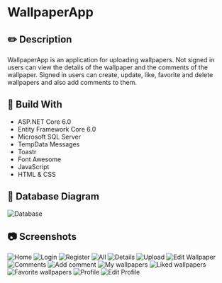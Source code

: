 # WallpaperApp

## :pencil2: Description
WallpaperApp is an application for uploading wallpapers. Not signed in users can view the details of the wallpaper and the comments of the wallpaper. Signed in users can create, update, like, favorite and delete wallpapers and also add comments to them.

## :hammer: Build With
- ASP.NET Core 6.0
- Entity Framework Core 6.0
- Microsoft SQL Server
- TempData Messages
- Toastr
- Font Awesome
- JavaScript
- HTML & CSS


## :floppy_disk: Database Diagram
![Database](https://github.com/memo2k/WallpaperApp/blob/master/WallpaperApp/wwwroot/images/mdimages/database.png)

## :camera: Screenshots
![Home](https://github.com/memo2k/WallpaperApp/blob/master/WallpaperApp/wwwroot/images/mdimages/home.png)
![Login](https://github.com/memo2k/WallpaperApp/blob/master/WallpaperApp/wwwroot/images/mdimages/login.png)
![Register](https://github.com/memo2k/WallpaperApp/blob/master/WallpaperApp/wwwroot/images/mdimages/register.pngg)
![All](https://github.com/memo2k/WallpaperApp/blob/master/WallpaperApp/wwwroot/images/mdimages/all.png)
![Details](https://github.com/memo2k/WallpaperApp/blob/master/WallpaperApp/wwwroot/images/mdimages/details.png)
![Upload](https://github.com/memo2k/WallpaperApp/blob/master/WallpaperApp/wwwroot/images/mdimages/upload.png)
![Edit Wallpaper](https://github.com/memo2k/WallpaperApp/blob/master/WallpaperApp/wwwroot/images/mdimages/edit-wallpaper.png)
![Comments](https://github.com/memo2k/WallpaperApp/blob/master/WallpaperApp/wwwroot/images/mdimages/comments.png)
![Add comment](https://github.com/memo2k/WallpaperApp/blob/master/WallpaperApp/wwwroot/images/mdimages/comment-add.png)
![My wallpapers](https://github.com/memo2k/WallpaperApp/blob/master/WallpaperApp/wwwroot/images/mdimages/mine.png)
![Liked wallpapers](https://github.com/memo2k/WallpaperApp/blob/master/WallpaperApp/wwwroot/images/mdimages/liked.png)
![Favorite wallpapers](https://github.com/memo2k/WallpaperApp/blob/master/WallpaperApp/wwwroot/images/mdimages/favorite.png)
![Profile](https://github.com/memo2k/WallpaperApp/blob/master/WallpaperApp/wwwroot/images/mdimages/profile.png)
![Edit Profile](https://github.com/memo2k/WallpaperApp/blob/master/WallpaperApp/wwwroot/images/mdimages/edit-profile.png)